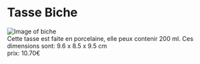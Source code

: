 # Tasse Biche #


![Image of biche](http://www.totalcadeau.com/photos/1151/19130-photo.jpg)  
Cette tasse est faite en porcelaine, elle peux contenir 200 ml. Ces dimensions sont: 9.6 x 8.5 x 9.5 cm  
 prix: 10.70€ 
